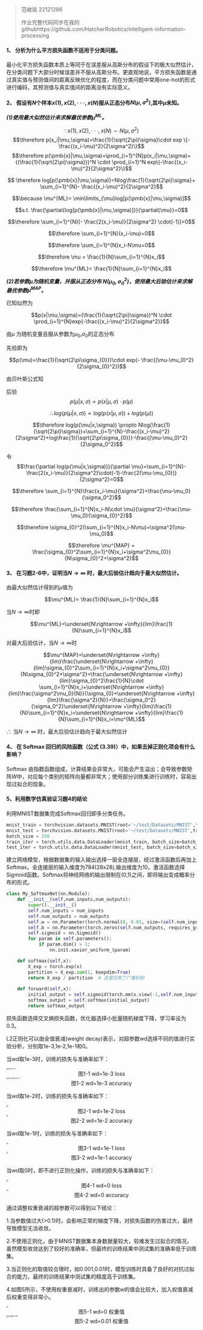 > 范峻铭 22121286
>
> 作业完整代码同步在我的githubhttps://github.com/HatcherRobotics/intelligent-information-processing

#### 1、 分析为什么平方损失函数不适用于分类问题。

最小化平方损失函数本质上等同于在误差服从高斯分布的假设下的极大似然估计，在分类问题下大部分时候误差并不服从高斯分布。更直观地说，平方损失函数是通过真实值与预测值间的距离反映优化的程度，而在分类问题中常用one-hot的形式进行编码，其预测值与真实值间的距离没有实际意义。

#### 2、 假设有$N$个样本$x(1),x (2), ···,x(N)$服从正态分布$N(\mu,\sigma^2)$,其中$\mu$未知。

***(1)使用最大似然估计来求解最优参数$\mu^{ML}$。***

$$\because x(1),x (2), ···,x(N) \sim N(\mu,\sigma^2)$$
$$\therefore p(x_i|\mu,\sigma)=\frac{1}{\sqrt{2\pi}\sigma}\cdot exp \{-\frac{(x_i-\mu)^2}{2\sigma^2}\}$$
$$\therefore p(\pmb{x}|\mu,\sigma)=\prod_{i=1}^{N}p(x_i|\mu,\sigma)={(\frac{1}{\sqrt{2\pi}\sigma}})^N \cdot \prod_{i=1}^N exp\{-\frac{(x_i-\mu)^2}{2\sigma^2}\}$$

$$ \therefore log[p(\pmb{x}|\mu,\sigma)]=Nlog\frac{1}{\sqrt{2\pi}\sigma}+ \sum_{i=1}^{N}- \frac{(x_i-\mu)^2}{2\sigma^2}$$

$$\because \mu^{ML}= \min\limits_{\mu}log[p(\pmb{x}|\mu,\sigma)]$$

$$s.t. \frac{\partial{log[p(\pmb{x}|\mu,\sigma)]}}{\partial{\mu}}=0$$

$$\therefore \sum_{i=1}^{N}[- \frac{2(x_i-\mu)}{2\sigma^2} \cdot(-1)]=0$$

$$\therefore \sum_{i=1}^{N}(x_i-\mu)=0$$

$$\therefore \sum_{i=1}^{N}x_i-N\mu=0$$

$$\therefore \mu = \frac{1}{N}\sum_{i=1}^{N}x_i$$

$$\therefore \mu^{ML}= \frac{1}{N}\sum_{i=1}^{N}x_i$$

***(2)若参数$\mu$为随机变量，并服从正态分布 $N(\mu_0,\sigma_0^2)$，使用最大后验估计来求解最优参数$\mu^{MAP}$。***

已知似然为

$$p(x|\mu,\sigma)=(\frac{1}{\sqrt{2\pi}\sigma})^N \cdot \prod_{i=1}^{N}exp{-\frac{(x_i-\mu)^2}{2\sigma^2}}$$

由$\mu$ 为随机变量且服从参数为$\mu_{0}$,$\sigma_{0}$的正态分布

先验即为

$$p(\mu)=\frac{1}{\sqrt{2\pi\sigma_{0}}}\cdot exp(- \frac{(\mu-\mu_0)^2}{2\sigma_{0}^2})$$

由贝叶斯公式知

后验$$p(\mu|x,\sigma)\propto p(x|\mu,\sigma) \cdot p(\mu) $$

 $$ \therefore log(p(\mu|x,\sigma))\propto log(p(x|\mu,\sigma)) + log(p(\mu)) $$

$$\therefore log(p(\mu|x,\sigma)) \propto Nlog(\frac{1}{\sqrt{2\pi}\sigma})+\sum_{i=1}^{N}-\frac{(x_i-\mu)^2}{2\sigma^2}+log\frac{1}{\sqrt{2\pi\sigma_{0}}}-\frac{(\mu-\mu_0)^2}{2\sigma_0^2}$$

令$$\frac{\partial log(p(\mu|x,\sigma))}{\partial \mu}=\sum_{i=1}^{N}-\frac{2(x_i-\mu)}{2\sigma^2}\cdot(-1)-\frac{2(\mu-\mu_{0})}{2\sigma^2}=0$$

$$\therefore \sum_{i=1}^{N}\frac{x_i-\mu}{\sigma^2}=\frac{\mu-\mu_0}{\sigma_0^2}$$

$$\therefore \frac{\sum_{i=1}^{N}x_i-N\cdot \mu}{\sigma^2}=\frac{\mu-\mu_0}{\sigma_{0}^2}$$

$$\therefore \sigma_{0}^2(\sum_{i=1}^{N}x_i-N\mu)=\sigma^2(\mu-\mu_0)$$

$$\therefore \mu^{MAP} = \frac{\sigma_{0}^2\sum_{i=1}^{N}x_i+\sigma^2\mu_{0}}{N\sigma_{0}^2+\sigma^2}$$

#### 3、 在习题2-6中，证明当$N→∞$ 时，最大后验估计趋向于最大似然估计。

由最大似然估计得到的$\mu$值为

$$\mu^{ML}= \frac{1}{N}\sum_{i=1}^{N}x_i$$

当$N→∞$时即

$$\mu^{ML}=\underset{N\rightarrow +\infty}{lim}\frac{1}{N}\sum_{i=1}^{N}x_i$$

对最大后验估计，当$N→∞$时

$$\mu^{MAP}=\underset{N\rightarrow +\infty}{lim}\frac{\underset{N\rightarrow +\infty}{lim}\sigma_{0}^2\sum_{i=1}^{N}x_i+\sigma^2\mu_{0}}{N\sigma_{0}^2+\sigma^2}=\frac{\underset{N\rightarrow +\infty}{lim}\sigma_{0}^2\frac{1}{N}\cdot \sum_{i=1}^{N}x_i+\underset{N\rightarrow +\infty}{lim}\frac{\sigma^2\mu_0}{N}}{\sigma_{0}+\underset{N\rightarrow +\infty}{lim}\frac{\sigma^2}{N}}=\frac{\sigma_0^2}{\sigma_0^2}\underset{N\rightarrow +\infty}{lim}\frac{1}{N}\sum_{i=1}^{N}x_i=\underset{N\rightarrow +\infty}{lim}\frac{1}{N}\sum_{i=1}^{N}x_i=\mu^{ML}$$

$\therefore$ 当$N→∞$ 时，最大后验估计趋向于最大似然估计

#### 4、 在 Softmax 回归的风险函数（公式 (3.39)）中，如果去掉正则化项会有什么影响？

Softmax 由指数函数组成，计算结果会非常大，可能会产生溢出；会导致参数矩阵$W$中，对应每个类别的矩阵向量都非常大；使用部分训练集进行训练时，容易出现过拟合的现象。

#### 5、利用数学仿真验证习题4的结论

利用MNIST数据集完成Softmax回归即多分类任务。

```python
mnist_train = torchvision.datasets.MNIST(root='~/test/Datasets/MNIST',train=True, download=True, transform=transforms.ToTensor())
mnist_test = torchvision.datasets.MNIST(root='~/test/Datasets/MNIST',train=False, download=True, transform=transforms.ToTensor())
batch_size = 256
train_iter = torch.utils.data.DataLoader(mnist_train, batch_size=batch_size,shuffle=True, num_workers=2)
test_iter = torch.utils.data.DataLoader(mnist_test, batch_size=batch_size,shuffle=False, num_workers=2)
```
建立网络模型，根据数据集的输入输出选择一层全连接层，经过激活函数后再加上Softmax。全连接层的输入维度为784(28x28),输出维度为10。激活函数选择Sigmoid函数。Softmax将神经网络的输出限制在(0,1)之间，即将输出变成概率分布的形式。
```python
class My_SoftmaxNet(nn.Module):
    def __init__(self,num_inputs,num_outputs):
        super().__init__()
        self.num_inputs = num_inputs
        self.num_outputs = num_outputs
        self.w = nn.Parameter(torch.normal(0, 0.01, size=(self.num_inputs, self.num_outputs), requires_grad=True))
        self.b = nn.Parameter(torch.zeros(self.num_outputs, requires_grad=True))
        self.sigmoid = nn.Sigmoid()
        for param in self.parameters():
            if param.dim() > 1:
                nn.init.xavier_uniform_(param)

    def softmax(self,x):
        X_exp = torch.exp(x)
        partition = X_exp.sum(1, keepdim=True)
        return X_exp / partition  # 这里应用了广播机制
    
    def forward(self,x):
        initial_output = self.sigmoid(torch.mm(x.view(-1,self.num_inputs),self.w)+self.b)
        softmax_output = self.softmax(initial_output)
        return softmax_output
```

损失函数选择交叉熵损失函数，优化器选择小批量随机梯度下降，学习率设为0.3。

L2正则化可以由全值衰减(weight decay)表示，对超参数wd选择不同的值进行实验分析，分别取1e-3,1e-2,1e-1和0。

当wd取1e-3时，训练的损失与准确率如下：

<img src="/run/user/1000/doc/42f522ec/loss_1e-3.png" alt="loss_1e-3" style="zoom: 33%;" />

<center>图1-1 wd=1e-3 loss</center>

<img src="/run/user/1000/doc/e2dcc664/accuracy_1e-3.png" alt="accuracy_1e-3" style="zoom: 33%;" />

<center>图1-2 wd=1e-3 accuracy</center>

当wd取1e-2时，训练的损失与准确率如下：

<img src="/run/user/1000/doc/609a57ba/loss_1e-2.png" style="zoom: 33%;" />

<center>图2-1 wd=1e-2 loss</center>

<img src="/run/user/1000/doc/3257999d/accuracy_1e-2.png" style="zoom: 33%;" />

<center>图2-2 wd=1e-2 accuracy</center>

当wd取1e-1时，训练的损失与准确率如下：

<img src="/run/user/1000/doc/436069b2/loss_1e-1.png" style="zoom: 33%;" />

<center>图3-1 wd=1e-1 loss</center>

<img src="/run/user/1000/doc/7ad3f57/accuracy_1e-1.png" style="zoom: 33%;" />

<center>图3-2 wd=1e-1 accuracy</center>

当wd取0时，即不进行正则化操作，训练的损失与准确率如下：

<img src="/run/user/1000/doc/40c40a5f/loss_0.png" style="zoom: 33%;" />

<center>图4-1 wd=0 loss</center>

<img src="/run/user/1000/doc/6d584a6f/accuracy_0.png" style="zoom: 33%;" />

<center>图4-2 wd=0 accuracy</center>



通过调整权重衰减的超参数可以得到以下结论：

1.当参数值过大(>0.1)时，会影响正常的梯度下降，对损失函数的伤害过大，最终导致模型无法收敛。

2.不使用正则化，由于MNIST数据集本身数据量较大，较难发生过拟合的情况，虽然模型收敛达到了较好的准确率，但最终的训练结果中测试集的准确率低于训练集。

3.当正则化的取值较合理时，如0.001,0.01时，模型训练时具备了良好的对抗过拟合的能力，最终的训练结果中测试集的精度高于训练集。

4.如图5所示，不使用权重衰减时，训练出的参数$w$的值会比较大，加入权值衰减后权重变得非常小。

<img src="/run/user/1000/doc/5b6bbcfa/weight_0.png" style="zoom: 33%;" />

<center>图5-1 wd=0 权重值</center>

<img src="/run/user/1000/doc/f72423c1/weight_0.01.png" alt="weight_0.01" style="zoom:33%;" />

<center>图5-2 wd=0.01 权重值</center>
